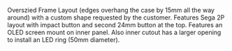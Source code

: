 Overszied Frame Layout (edges overhang the case by 15mm all the way around) with a custom shape requested by the customer. Features Sega 2P layout with impact button and second 24mm button at the top. Features an OLED screen mount on inner panel. Also inner cutout has a larger opening to install an LED ring (50mm diameter).
